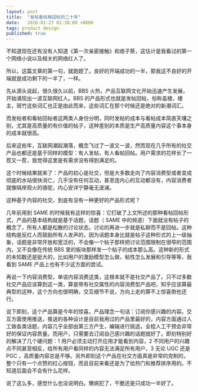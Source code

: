 ```yaml
---
layout: post
title:  "发帖看帖再回帖的二十年"
date:   2016-01-27 02:38:00 +0800
tags: product design
published: true
---
```


不知道现在还有没有人知道《第一次亲密接触》和痞子蔡，这估计是我看过的第一个网络小说以及相关的网络红人了。

所以，这篇文章的第一句，就跑题了。良好的开端成功的一半，那我这不良好的开端就是成功剩下的一半了，一样。

先从源头说起，很久很久以前，BBS 火热，产品互联网文化开始迅速产生发展，开始涌现出一波互联网红人。BBS 的产品形式也就是发帖回帖，俗称盖楼，楼主，斑竹这些词汇也正是由此而来，这些词汇在那个时候还是绝对的新潮词汇。

而发帖者和看帖回帖者这两类人身份分明，同时发帖的成本与看帖成本简直天壤之别，尤其是高质量的有价值的帖子，这种差别的本质是生产高质量内容这个事本身的成本就很高。

后来这些年，互联网潮起潮落，概念飞过了一波又一波，然而现在几乎所有的社交产品也都还是基于同样的模型：有人发帖，有人看帖回帖。用户需求的花样长了一茬又一茬，我觉得这里是有需求没有得到满足的。

这个时候结果就来了：产品的初心是社交，但是大多数走向了内容消费型或者变成彻底的水站很快消亡，几乎没有任何互动，甚至连内心的互动都没有，内容消费者就像隔岸观火的骆驼，内心安详宁静毫无波澜。

这种基于内容的社交，到底有没有一种更好的产品形式呢？

几年前用到 SAME 的时候我有这样的惊喜：它打破了上文所述的那种看帖回帖形式，产品的基本结构就是基于话题，话题（ SAME 中的频道）下面就没有帖子的概念了，所有人都是松散的讨论状态。讨论的再进一步就是私聊而不是回帖。这种结构是反红人而鼓励所有人发声的，因为话题本身比就是帖子这种形式的上一级抽象，话题是非常开放和宽泛的，不会像一个帖子那样把讨论范围限制在很窄的范围内，又不会像在传统 BBS 里的板块那样发一个帖子的成本那么高。这种新的形式的未知数还是挺大的，比如用户的激励模型怎么做，粘性怎么发展和引导等等，我看到 SAME 产品上也有不少这方面的尝试。

再说一下内容消费型，单说内容消费这类，这根本就不是社交产品了。只不过多数社交产品应该算到这一类，算是带有社交属性的内容消费型产品吧，知乎应该算最典型的这种，这个方向也很明确，交互细节不说，方向上走的算不上惊喜倒也还行。

说下即刻，这个产品算是今年的惊喜。产品理念一句话：订阅你感兴趣的内容。交互方面使用推送，推送的各种设计是目前我用过的产品里最好的，内容方面通过人工做各类话题，内容几乎全部由第三方产生，编辑进行挑选，全程人工干预会非常好的保证内容质量。而用户，只需要去订阅自己感兴趣的话题就好了。即刻特别好的解决了几个硬问题：1 用户必须主动打开应用才能看到内容，2 不同用户的兴趣点不同甚至相反，给所有用户看同样的内容无法满足所有用户，3 无论 UGC 还是 PGC ，高质量内容总是不够。另外即刻这个产品在社交方面真是非常的克制的，整个只有一个点赞的红心按钮，而且目前来看还是为了给热门和推荐排序用的。不知道后面会不会有什么花样。

说了这么多，感觉什么也没说明白。懒病犯了，干脆还是只成功一半好了。







 